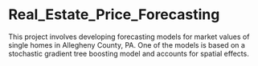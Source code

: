 # Real_Estate_Price_Forecasting

This project involves developing forecasting models for market values of single homes in Allegheny County, PA. One of the models is based on a stochastic gradient tree boosting model and accounts for spatial effects.

